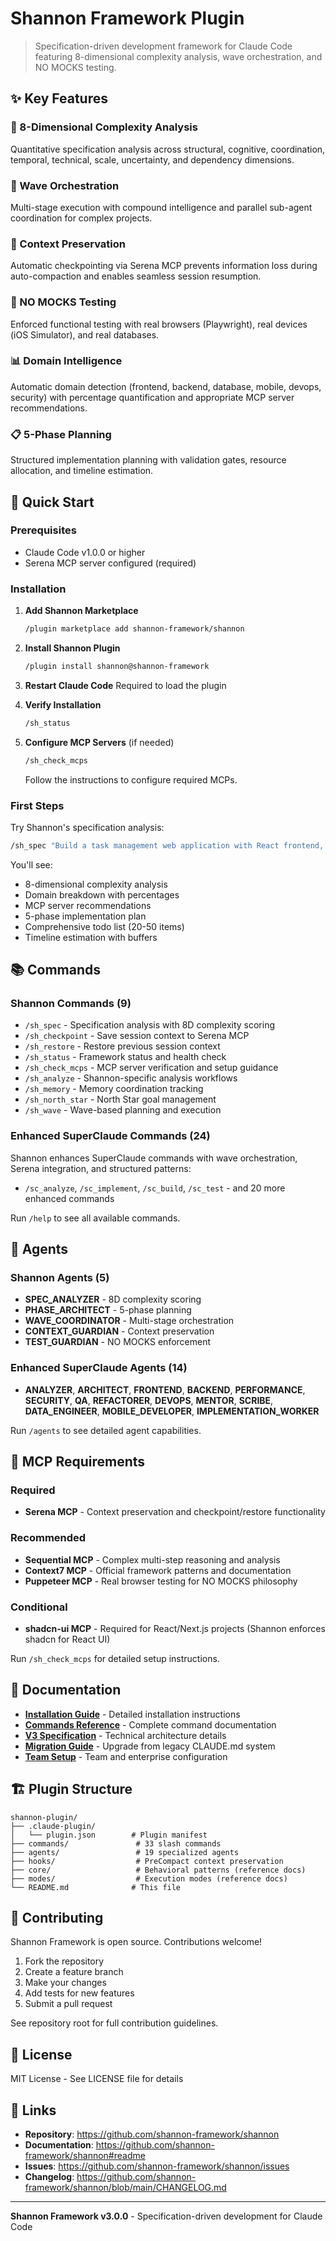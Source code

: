 # Shannon Framework Plugin

> Specification-driven development framework for Claude Code featuring 8-dimensional complexity analysis, wave orchestration, and NO MOCKS testing.

## ✨ Key Features

### 🎯 8-Dimensional Complexity Analysis
Quantitative specification analysis across structural, cognitive, coordination, temporal, technical, scale, uncertainty, and dependency dimensions.

### 🌊 Wave Orchestration
Multi-stage execution with compound intelligence and parallel sub-agent coordination for complex projects.

### 💾 Context Preservation
Automatic checkpointing via Serena MCP prevents information loss during auto-compaction and enables seamless session resumption.

### 🚫 NO MOCKS Testing
Enforced functional testing with real browsers (Playwright), real devices (iOS Simulator), and real databases.

### 📊 Domain Intelligence
Automatic domain detection (frontend, backend, database, mobile, devops, security) with percentage quantification and appropriate MCP server recommendations.

### 📋 5-Phase Planning
Structured implementation planning with validation gates, resource allocation, and timeline estimation.

## 🚀 Quick Start

### Prerequisites
- Claude Code v1.0.0 or higher
- Serena MCP server configured (required)

### Installation

1. **Add Shannon Marketplace**
   ```bash
   /plugin marketplace add shannon-framework/shannon
   ```

2. **Install Shannon Plugin**
   ```bash
   /plugin install shannon@shannon-framework
   ```

3. **Restart Claude Code**
   Required to load the plugin

4. **Verify Installation**
   ```bash
   /sh_status
   ```

5. **Configure MCP Servers** (if needed)
   ```bash
   /sh_check_mcps
   ```
   Follow the instructions to configure required MCPs.

### First Steps

Try Shannon's specification analysis:
```bash
/sh_spec "Build a task management web application with React frontend, Node.js backend, and PostgreSQL database"
```

You'll see:
- 8-dimensional complexity analysis
- Domain breakdown with percentages
- MCP server recommendations
- 5-phase implementation plan
- Comprehensive todo list (20-50 items)
- Timeline estimation with buffers

## 📚 Commands

### Shannon Commands (9)
- `/sh_spec` - Specification analysis with 8D complexity scoring
- `/sh_checkpoint` - Save session context to Serena MCP
- `/sh_restore` - Restore previous session context
- `/sh_status` - Framework status and health check
- `/sh_check_mcps` - MCP server verification and setup guidance
- `/sh_analyze` - Shannon-specific analysis workflows
- `/sh_memory` - Memory coordination tracking
- `/sh_north_star` - North Star goal management
- `/sh_wave` - Wave-based planning and execution

### Enhanced SuperClaude Commands (24)
Shannon enhances SuperClaude commands with wave orchestration, Serena integration, and structured patterns:
- `/sc_analyze`, `/sc_implement`, `/sc_build`, `/sc_test` - and 20 more enhanced commands

Run `/help` to see all available commands.

## 🤖 Agents

### Shannon Agents (5)
- **SPEC_ANALYZER** - 8D complexity scoring
- **PHASE_ARCHITECT** - 5-phase planning
- **WAVE_COORDINATOR** - Multi-stage orchestration
- **CONTEXT_GUARDIAN** - Context preservation
- **TEST_GUARDIAN** - NO MOCKS enforcement

### Enhanced SuperClaude Agents (14)
- **ANALYZER**, **ARCHITECT**, **FRONTEND**, **BACKEND**, **PERFORMANCE**, **SECURITY**, **QA**, **REFACTORER**, **DEVOPS**, **MENTOR**, **SCRIBE**, **DATA_ENGINEER**, **MOBILE_DEVELOPER**, **IMPLEMENTATION_WORKER**

Run `/agents` to see detailed agent capabilities.

## 🔌 MCP Requirements

### Required
- **Serena MCP** - Context preservation and checkpoint/restore functionality

### Recommended
- **Sequential MCP** - Complex multi-step reasoning and analysis
- **Context7 MCP** - Official framework patterns and documentation
- **Puppeteer MCP** - Real browser testing for NO MOCKS philosophy

### Conditional
- **shadcn-ui MCP** - Required for React/Next.js projects (Shannon enforces shadcn for React UI)

Run `/sh_check_mcps` for detailed setup instructions.

## 📖 Documentation

- **[Installation Guide](../../docs/PLUGIN_INSTALL.md)** - Detailed installation instructions
- **[Commands Reference](../../SHANNON_COMMANDS_GUIDE.md)** - Complete command documentation
- **[V3 Specification](../../SHANNON_V3_SPECIFICATION.md)** - Technical architecture details
- **[Migration Guide](../../docs/MIGRATION_GUIDE.md)** - Upgrade from legacy CLAUDE.md system
- **[Team Setup](../../docs/TEAM_SETUP.md)** - Team and enterprise configuration

## 🏗️ Plugin Structure

```
shannon-plugin/
├── .claude-plugin/
│   └── plugin.json        # Plugin manifest
├── commands/               # 33 slash commands
├── agents/                 # 19 specialized agents
├── hooks/                  # PreCompact context preservation
├── core/                   # Behavioral patterns (reference docs)
├── modes/                  # Execution modes (reference docs)
└── README.md              # This file
```

## 🤝 Contributing

Shannon Framework is open source. Contributions welcome!

1. Fork the repository
2. Create a feature branch
3. Make your changes
4. Add tests for new features
5. Submit a pull request

See repository root for full contribution guidelines.

## 📜 License

MIT License - See LICENSE file for details

## 🔗 Links

- **Repository**: https://github.com/shannon-framework/shannon
- **Documentation**: https://github.com/shannon-framework/shannon#readme
- **Issues**: https://github.com/shannon-framework/shannon/issues
- **Changelog**: https://github.com/shannon-framework/shannon/blob/main/CHANGELOG.md

---

**Shannon Framework v3.0.0** - Specification-driven development for Claude Code

